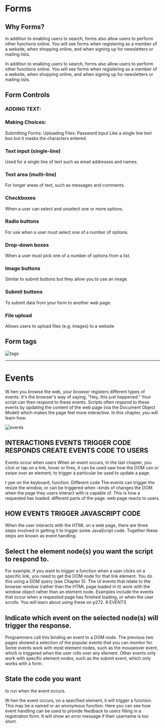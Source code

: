 # Forms 
## Why Forms?

In addition to enabling users to 
search, forms also allow users 
to perform other functions 
online. You will see forms 
when registering as a member 
of a website, when shopping 
online, and when signing up for 
newsletters or mailing lists.

In addition to enabling users to 
search, forms also allow users 
to perform other functions 
online. You will see forms 
when registering as a member 
of a website, when shopping 
online, and when signing up for 
newsletters or mailing lists.



## Form Controls
### ADDING TEXT:

### Making Choices:
Submitting Forms: Uploading Files:
Password input
Like a single line text box but it 
masks the characters entered.
### Text input (single-line)
Used for a single line of text such 
as email addresses and names.
### Text area (multi-line)
For longer areas of text, such as 
messages and comments.

### Checkboxes
When a user can select and 
unselect one or more options.

### Radio buttons
For use when a user must select 
one of a number of options.

### Drop-down boxes 
When a user must pick one of a 
number of options from a list.
### Image buttons
Similar to submit buttons but 
they allow you to use an image.
### Submit buttons
To submit data from your form 
to another web page.
### File upload
Allows users to upload files 
(e.g. images) to a website

## Form tags
![tags](https://cdn.educba.com/academy/wp-content/uploads/2019/06/html1.png.webp)


-----------------------------------
# Events 

W hen you browse the web, your browser registers different 
types of events. It's the browser's way of saying, "Hey, this 
just happened." Your script can then respond to these events. 
Scripts often respond to these events by updating the content of the web page (via the 
Document Object Model) which makes the page feel more interactive. In this chapter, you 
will learn how:

![events](https://d2h0cx97tjks2p.cloudfront.net/blogs/wp-content/uploads/sites/2/2019/07/JavaScript-Event-Types.jpg)

## INTERACTIONS EVENTS TRIGGER CODE RESPONDS CREATE EVENTS CODE TO USERS 

Events occur when users When an event occurs, In the last chapter, you 
click or tap on a link, hover or fires, it can be used saw how the DOM can 
or swipe over an element, to trigger a particular be used to update a page. 

t ype on the keyboard, function. 
Different code The events can trigger the 
resize the window, or can be triggered when -kinds of changes the DOM 
when the page they users interact with is capable of. This is how a 
requested has loaded. different parts of the page. web page reacts to users.


## HOW EVENTS TRIGGER JAVASCRIPT CODE 
When the user interacts with the HTML on a web page, there are three 
steps involved in getting it to trigger some JavaScript code. 
Together these steps are known as event handling. 

## Select t he element node(s) you want the script to respond to. 
For example, if you want to 
trigger a function when a user 
clicks on a specific link, you need 
to get the DOM node for that 
link element. You do this using a 
DOM query (see Chapter 5). 
The UI events that relate to the 
browser window (rather than the 
HTML page loaded in it) work 
with the window object rather 
than an element node. Examples 
include the events that occur 
when a requested page has 
finished loading, or when the 
user scrolls. You will learn about 
using these on p272. 
8 EVENTS 

## Indicate which event on the selected node(s) will trigger the response. 
Programmers call this binding an 
event to a DOM node. 
The previous two pages showed 
a selection of the popular events 
that you can monitor for. 
Some events work with most 
element nodes, such as the 
mouseover event, which is 
triggered when the user rolls 
over any element. Other events 
only work with specific element 
nodes, such as the submit event, 
which only works with a form. 

 
## State the code you want 
to run when the event 
occurs. 

W hen the event occurs, on a 
specified element, it will trigger 
a function. This may be a named 
or an anonymous function. 
Here you can see how event handling can be used to provide feedback to 
users filling in a registration form. It will show an error message if their 
username is too short. 

